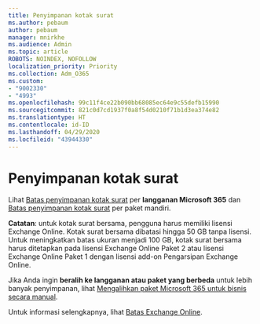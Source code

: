 ```yaml
---
title: Penyimpanan kotak surat
ms.author: pebaum
author: pebaum
manager: mnirkhe
ms.audience: Admin
ms.topic: article
ROBOTS: NOINDEX, NOFOLLOW
localization_priority: Priority
ms.collection: Adm_O365
ms.custom:
- "9002330"
- "4993"
ms.openlocfilehash: 99c11f4ce22b090bb68085ec64e9c55defb15990
ms.sourcegitcommit: 821c0d7cd1937f0a8f54d0210f71b1d3ea374e82
ms.translationtype: HT
ms.contentlocale: id-ID
ms.lasthandoff: 04/29/2020
ms.locfileid: "43944330"
---
```

# <a name="mailbox-storage"></a>Penyimpanan kotak surat

Lihat [Batas penyimpanan kotak surat](https://docs.microsoft.com/office365/servicedescriptions/exchange-online-service-description/exchange-online-limits#mailbox-storage-limits) per **langganan Microsoft 365** dan [Batas penyimpanan kotak surat](https://docs.microsoft.com/office365/servicedescriptions/exchange-online-service-description/exchange-online-limits#storage-limits-across-standalone-plans) per paket mandiri. 

**Catatan**: untuk kotak surat bersama, pengguna harus memiliki lisensi Exchange Online. Kotak surat bersama dibatasi hingga 50 GB tanpa lisensi. Untuk meningkatkan batas ukuran menjadi 100 GB, kotak surat bersama harus ditetapkan pada lisensi Exchange Online Paket 2 atau lisensi Exchange Online Paket 1 dengan lisensi add-on Pengarsipan Exchange Online.

Jika Anda ingin **beralih ke langganan atau paket yang berbeda** untuk lebih banyak penyimpanan, lihat [Mengalihkan paket Microsoft 365 untuk bisnis secara manual](https://docs.microsoft.com/microsoft-365/commerce/subscriptions/switch-plans-manually?view=o365-worldwide).

Untuk informasi selengkapnya, lihat [Batas Exchange Online](https://docs.microsoft.com/office365/servicedescriptions/exchange-online-service-description/exchange-online-limits).
